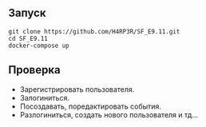 ## Запуск
```
git clone https://github.com/H4RP3R/SF_E9.11.git
cd SF_E9.11
docker-compose up
```
## Проверка
* Зарегистрировать пользователя.
* Залогиниться.
* Посоздавать, поредактировать события.
* Разлогиниться, создать нового пользователя и тд...
